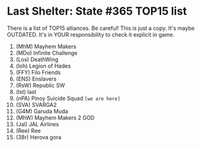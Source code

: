 # Last Shelter: State #365 TOP15 list

There is a list of TOP15 alliances. Be careful! This is just a copy. It's maybe OUTDATED. It's in YOUR responsibility to check it explicit in game.

1. (MhM) Mayhem Makers
2. (MDo) Infinite Challenge
3. (Los) DeathWing
4. (loh) Legion of Hades
5. (FFY) Filo Friends
6. (ENS) Enslavers
7. (RsW) Republic SW
8. (lst) last
9. (nPA) Pinoy Suicide Squad ```[we are here]```
10. (SVA) SVARGA2
11. (G4M) Garuda Muda
12. (MhW) Mayhem Makers 2 GOD
13. (Jal) JAL Airlines
14. (Ree) Ree
15. (38r) Herova gora

